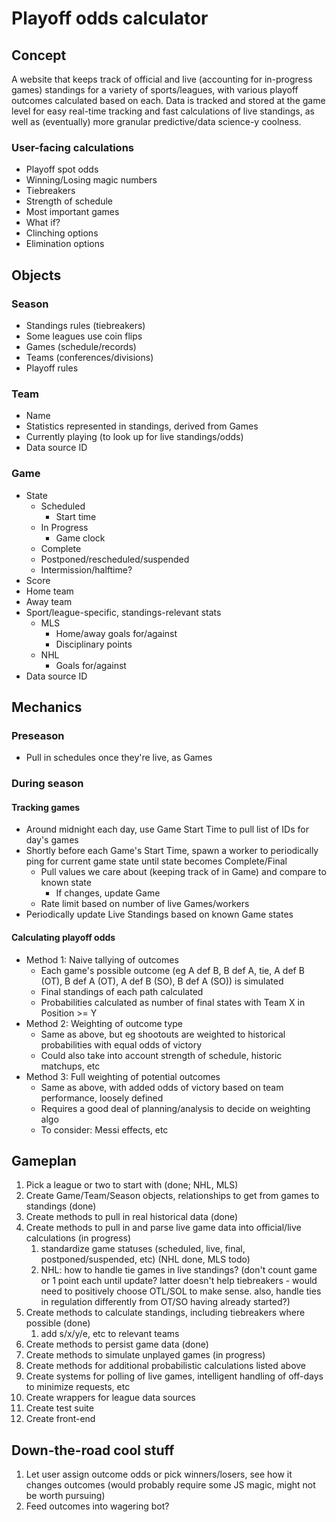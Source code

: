 # Playoff odds calculator

## Concept

A website that keeps track of official and live (accounting for in-progress games) standings for a variety of sports/leagues, with various playoff outcomes calculated based on each. Data is tracked and stored at the game level for easy real-time tracking and fast calculations of live standings, as well as (eventually) more granular predictive/data science-y coolness.

### User-facing calculations

- Playoff spot odds
- Winning/Losing magic numbers
- Tiebreakers
- Strength of schedule
- Most important games
- What if?
- Clinching options
- Elimination options

## Objects

### Season
- Standings rules (tiebreakers)
- Some leagues use coin flips
- Games (schedule/records)
- Teams (conferences/divisions)
- Playoff rules

### Team
- Name
- Statistics represented in standings, derived from Games
- Currently playing (to look up for live standings/odds)
- Data source ID

### Game
- State
  - Scheduled
    - Start time
  - In Progress
    - Game clock
  - Complete
  - Postponed/rescheduled/suspended
  - Intermission/halftime?
- Score
- Home team
- Away team
- Sport/league-specific, standings-relevant stats
  - MLS
    - Home/away goals for/against
    - Disciplinary points
  - NHL
    - Goals for/against
- Data source ID

## Mechanics

### Preseason

- Pull in schedules once they're live, as Games

### During season

#### Tracking games
- Around midnight each day, use Game Start Time to pull list of IDs for day's games
- Shortly before each Game's Start Time, spawn a worker to periodically ping for current game state until state becomes Complete/Final
  - Pull values we care about (keeping track of in Game) and compare to known state
    - If changes, update Game
  - Rate limit based on number of live Games/workers
- Periodically update Live Standings based on known Game states

#### Calculating playoff odds
- Method 1: Naive tallying of outcomes
  - Each game's possible outcome (eg A def B, B def A, tie, A def B (OT), B def A (OT), A def B (SO), B def A (SO)) is simulated
  - Final standings of each path calculated
  - Probabilities calculated as number of final states with Team X in Position >= Y
- Method 2: Weighting of outcome type
  - Same as above, but eg shootouts are weighted to historical probabilities with equal odds of victory
  - Could also take into account strength of schedule, historic matchups, etc
- Method 3: Full weighting of potential outcomes
  - Same as above, with added odds of victory based on team performance, loosely defined
  - Requires a good deal of planning/analysis to decide on weighting algo
  - To consider: Messi effects, etc

## Gameplan

1. Pick a league or two to start with (done; NHL, MLS)
2. Create Game/Team/Season objects, relationships to get from games to standings (done)
3. Create methods to pull in real historical data (done)
4. Create methods to pull in and parse live game data into official/live calculations (in progress)
   1. standardize game statuses (scheduled, live, final, postponed/suspended, etc) (NHL done, MLS todo)
   2. NHL: how to handle tie games in live standings? (don't count game or 1 point each until update? latter doesn't help tiebreakers - would need to positively choose OTL/SOL to make sense. also, handle ties in regulation differently from OT/SO having already started?)
5. Create methods to calculate standings, including tiebreakers where possible (done)
   1. add s/x/y/e, etc to relevant teams
6. Create methods to persist game data (done)
7. Create methods to simulate unplayed games (in progress)
8. Create methods for additional probabilistic calculations listed above
9.  Create systems for polling of live games, intelligent handling of off-days to minimize requests, etc
10. Create wrappers for league data sources
11. Create test suite
12. Create front-end

## Down-the-road cool stuff

1. Let user assign outcome odds or pick winners/losers, see how it changes outcomes (would probably require some JS magic, might not be worth pursuing)
2. Feed outcomes into wagering bot?